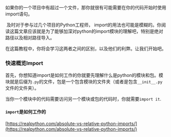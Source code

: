 ​	如果你的一个项目中有超过一个文件，那你就很有可能需要在你的代码开始时使用import语句。

​	及时对于参与过几个项目的Python工程师， import的用法也可能是模糊的。你阅读这篇文章应该就是为了能够加深对python的import模块的理解吧，特别是绝对路径以及相对路径导入。

​	在这篇教程中，你将会学习这两者之间的区别，以及他们的利弊。让我们开始吧。

### 快速概览Import

​	首先，你想知道import是如何工作的你就要先理解什么是python的模块和包。模块就是后缀为`.py`的文件，包是一个包含模块的文件夹（或者是包含`__init__.py`文件的文件夹）。

​	当你一个模块中的代码需要访问另一个模块或包的代码时，你就需要`import it`.

#### `import`是如何工作的



[https://realpython.com/absolute-vs-relative-python-imports/](https://realpython.com/absolute-vs-relative-python-imports/)

